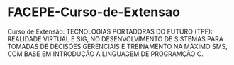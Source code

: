 # FACEPE-Curso-de-Extensao
Curso de Extensão:  TECNOLOGIAS PORTADORAS DO FUTURO (TPF): REALIDADE VIRTUAL E SIG, NO  DESENVOLVIMENTO DE SISTEMAS PARA TOMADAS DE DECISÕES GERENCIAIS E  TREINAMENTO NA MÁXIMO SMS, COM BASE EM INTRODUÇÃO A LINGUAGEM DE PROGRAMÇÃO C. 
